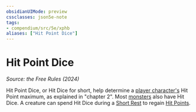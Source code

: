 ```yaml
---
obsidianUIMode: preview
cssclasses: json5e-note
tags:
- compendium/src/5e/xphb
aliases: ["Hit Point Dice"]
---
```

# Hit Point Dice
*Source: the Free Rules (2024)* 

Hit Point Dice, or Hit Dice for short, help determine a [player character's](player-character-xphb.md) Hit Point maximum, as explained in "chapter 2". Most [monsters](monster-xphb.md) also have Hit Dice. A creature can spend Hit Dice during a [Short Rest](short-rest-xphb.md) to regain [Hit Points](hit-points-xphb.md).